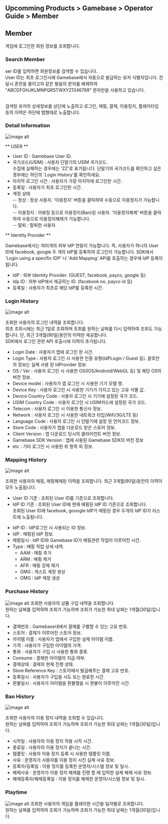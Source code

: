 ## Upcomming Products > Gamebase > Operator Guide > Member

## Member

게임에 로그인한 회원 정보를 조회합니다.


### Search Member

ser ID를 입력하면 회원정보를 검색할 수 있습니다.<br/>
User ID는 최초 로그인시에 Gamebase에서 자동으로 발급하는 유저 식별자입니다. 전달시 혼란을 줄이고자 같은 발음의 문자를 배제하여 "ABCDFGHJKLMNPQRSTWXYZ1346789" 문자만을 사용하고 있습니다.<br/><br/>

검색된 유저의 상세정보를 상단에 노출하고 로그인, 매핑, 결제, 이용정지, 플레이타임 등의 이력은 하단에 탭형태로 노출합니다. <br/>




### Detail Information
![image alt](http://static.toastoven.net/prod_gamebase/Operators_Guide/Console_Member_Member1_1.4.png)

** USER ** <br/>

- User ID : Gamebase User ID.
- 국가코드(USIM) : 사용자 단말기의 USIM 국가코드. <br/>
수집에 실패하는 경우에는 'ZZ'로 표기됩니다. 단말기의 국가코드를 확인하고 싶은 경우에는 하단의 'Login History'를 확인하세요.<br/>
- 마지막 로그인 시간 : 사용자가 가장 마지막에 로그인한 시간.<br/>
- 등록일 : 사용자가 최초 로그인한 시간.<br/>
- 계정 상태<br/>
-- 정상 : 정상 사용자. '이용정지' 버튼을 클릭하여 수동으로 이용정지가 가능합니다.<br/>
-- 이용정지 : 어뷰징 등으로 이용정지(Ban)된 사용자. '이용정지해제' 버튼을 클릭하여 수동으로 이용정지해제가 가능합니다.<br/>
-- 탈퇴 : 탈퇴한 사용자.<br/>

** Identity Provider ** <br/>

Gamebase에서는 여러개의 외부 IdP 연동이 가능합니다. 즉, 사용자가 하나의 User ID에 facebook, google 두 개의 IdP를 등록하여 로그인이 가능합니다. SDK에서 'Login using a specific IDP' 나 'Add Mapping' API를 호출하는 경우에 IdP 등록이 됩니다.<br/>

- IdP : 외부 Identity Provider. (GUEST, facebook, payco, google 등)
- Idp ID : 외부 IdP에서 제공하는 ID. (facebook no, payco id 등)
- 등록일 : 사용자가 최초로 해당 IdP를 등록한 시간.

### Login History
![image alt](http://static.toastoven.net/prod_gamebase/Operators_Guide/Console_Member_LoginHistory1_1.2.png)

조회한 사용자의 로그인 내역을 조회합니다. <br />
최초 조회시에는 최근 1일로 조회하며 조회를 원하는 날짜를 다시 입력하여 조회도 가능합니다. 단, 최근 3개월(90일)동안의 이력만 제공합니다.<br />
SDK에서 로그인 관련 API 호출시에 이력이 추가됩니다.<br/>

- Login Date : 사용자가 앱에 로그인 한 시간.
- Login Type : 사용자 로그인 시 사용한 인증 유형(IdPLogin / Guest 등). 괄호안의 정보는 실제 사용 된 IdProvider 정보.
- OS / Ver : 사용자 로그인 시 사용한 OS(IOS/Android/WebGL 등) 및 해당 OS의 버전 정보.
- Device model : 사용자가 앱 로그인 시 사용한 기기 모델 명.
- Device Key : 사용자 로그인 시 사용한 기기가 가지고 있는 고유 식별 값.
- Device Country Code : 사용자 로그인 시 기기에 설정된 국가 코드.
- USIM Country Code : 사용자 로그인 시 USIM카드에 설정된 국가 코드.
- Telecom : 사용자 로그인 시 이용한 통신사 정보.
- Network : 사용자 로그인 시 사용한 네트워크 타입(Wifi/3G/LTE 등)
- Language Code : 사용자 로그인 시 단말기에 설정 된 언어코드 정보.
- Store Code : 사용자가 앱을 다운로드 받은 스토어 정보.
- Client Version : 앱 다운로드 당시의 클라이언트 버전 정보.
- Gamebase SDK Version : 앱에 사용된 Gamebase SDK의 버전 정보
- etc : 기타 로그인 시 사용된 위 항목 외 정보.

### Mapping History
![image alt](http://static.toastoven.net/prod_gamebase/Operators_Guide/Console_Member_MappingHistory1_1.2.png)

조회한 사용자의 매핑, 매핑해제된 이력을 조회합니다. 최근 3개월(90일)동안의 이력이 모두 노출됩니다.<br />

- User ID 기준 : 조회된 User ID를 기준으로 조회합니다. 
- IdP ID 기준 : 조회된 User ID에 현재 매핑된 IdP ID 기준으로 조회합니다. <br/>
조회된 User ID에 facebook, gooogle IdP가 매핑된 경우 두개의 IdP ID가 리스트에 노출됩니다.<br/>

* IdP ID : IdP로그인 시 사용되는 ID 정보.
* IdP : 매핑된 IdP 정보.
* 매핑일시 : IdP ID와 Gamebase ID가 매핑관련 작업이 이루어진 시간.
* Type : 매핑 작업 상세 내역.
	- AAM : 매핑 추가
	- ARM : 매핑 제거
	- AFR : 매핑 강제 제거
	- GMG : 게스트 계정 생성
	- OMG : IdP 계정 생성

### Purchase History
![image alt](http://static.toastoven.net/prod_gamebase/Operators_Guide/Console_Member_PurchaseHistory1_1.0.png)
조회한 사용자의 상품 구입 내역을 조회합니다.<br />
원하는 날짜를 입력하여 조회가 가능하며 조회가 가능한 최대 날짜는 1개월(30일)입니다.<br />

- 결제번호 : Gamebase내에서 결제를 구별할 수 있는 고유 번호.
- 스토어 : 결제가 이루어진 스토어 정보.
- 아이템 이름 : 사용자가 앱에서 구입한 실제 아이템 이름.
- 가격 : 사용자가 구입한 아이템의 가격.
- 통화 : 사용자가 구입 시 사용한 통화 종류.
- Consume : 결제한 아이템의 지급 여부.
- 결제상태 : 결제의 현재 진행 상태.
- Store Reference Key : 스토어에서 발급해주는 결제 고유 번호.
- 등록일시 : 사용자가 구입을 시도 또는 완료한 시간.
- 환불일시 : 사용자가 아이템을 환불했을 시 환불이 이루어진 시간.

### Ban History
![image alt](http://static.toastoven.net/prod_gamebase/Operators_Guide/Console_Member_BanHistory1_1.0.png)

조회한 사용자의 이용 정지 내역을 조회할 수 있습니다.<br />
원하는 날짜를 입력하여 조회가 가능하며 조회가 가능한 최대 날짜는 1개월(30일)입니다.<br />

- 시작일 : 사용자의 이용 정지 적용 시작 시간.
- 종료일 : 사용자의 이용 정지가 끝나는 시간.
- 템플릿 : 사용자 이용 정지 등록 시 사용한 템플릿 이름.
- 사유 : 운영자가 사용자를 이용 정지 시킨 실제 사유 정보.
- 등록자/등록일 : 이용 정지를 등록한 운영자/시스템 정보 및 일시.
- 해제사유 : 운영자가 이용 정지 해제를 진행 할 때 입력한 실제 해제 사유 정보.
- 해제등록자/해제등록일 : 이용 정지를 해제한 운영자/시스템 정보 및 일시.

### Playtime
![image alt](http://static.toastoven.net/prod_gamebase/Operators_Guide/Console_Member_Playtime1_1.2.png)
조회한 사용자의 게임을 플레이한 시간을 일자별로 조회합니다.<br />
원하는 날짜를 입력하여 조회가 가능하며 조회가 가능한 최대 날짜는 1개월(30일)입니다.<br />

